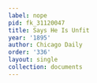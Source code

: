 ```yaml
---
label: nope
pid: fk_31120047
title: Says He Is Unfit
year: '1895'
author: Chicago Daily
order: '336'
layout: single
collection: documents
---
```

